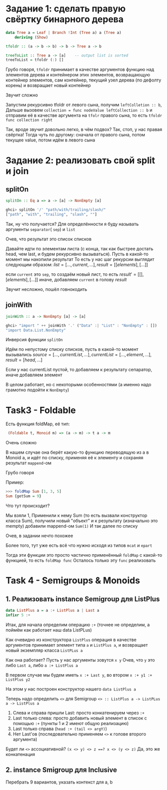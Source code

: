 # Задание 1: сделать правую свёртку бинарного дерева

```Haskell
data Tree a = Leaf | Branch !Int (Tree a) a (Tree a)
	deriving (Show)
```

```Haskell
tfoldr :: (a -> b -> b) -> b -> Tree a -> b
```

```Haskell
treeToList :: Tree a -> [a]    -- output list is sorted
treeToList = tfoldr (:) []
```

Грубо говоря, `tfoldr` принимает в качестве аргументов функцию над элементов дерева и контейнером этих элементов, возвращающую контейнер элементов, сам контейнер, текущий узел дерева (по дефолту корень) и возвращает новый контейнер

Звучит сложно

Запустим рекурсивно tfoldr от левого сына, получим 
`leftColletion :: b`,
Дальше вызовем `collection = func nodeValue leftCollection :: b` и отправим её в качестве аргумента на `tfolr` правого сына, то есть `tfoldr func collection right`

Так, вроде звучит довольно легко, в чём подвох?
Так, стоп, у нас правая свёртка!
Тогда чуть по другому: сначала от правого сына, потом текущее value, потом идём в левого сына

# Задание 2: реализовать свой split и join
## splitOn

```Haskell
splitOn :: Eq a => a -> [a] -> NonEmpty [a]
```

```Haskell
ghci> splitOn '/' "path/with/trailing/slash/"
["path", "with", "trailing", "slash", ""]
```

Так, ну что получается? Для определённости я буду называть аргументы `separator`( `sep`) и `list`

Очев, что результат это список списков

Давайте идти по элементам листа (с конца, так как быстрее достать head, чем last, и будем рекурсивно вызываться). Пусть в какой-то момент мы накопили результат 
То есть у нас шаг рекурсии выглядит следующим образом:
$list = [..., current, ...], result = [[elements], [...]]$

если `current` это `sep`, то создаём новый лист, то есть $result' = [[], [elements], [...]]$
иначе, добавляем `current` в голову $result$

Звучит несложно, пошёл говнокодить

## joinWith

```Haskell
joinWith :: a -> NonEmpty [a] -> [a]
```

```Haskell
ghci> "import " ++ joinWith '.' ("Data" :| "List" : "NonEmpty" : [])
"import Data.List.NonEmpty"
```

Инверсия функции `splitOn`

Идём по непустому списку списков, пусть в какой-то момент вызывались
$source = [..., currentList, ...], currentList = [..., element, ...], result = [head, ...]$

Если у нас currentList пустой, то добавляем к результату сепаратор, иначе добавляем элемент

В целом работает, но с некоторыми особенностями (а именно надо грамотно подойти к `NonEmpty`)

# Task3 - Foldable

Есть функция foldMap, её тип: 
```Haskell
 (Foldable t, Monoid m) => (a -> m) -> t a -> m
```
Очень сложно

В нашем случае она берёт какую-то функцию переводящую из a в Monoid a, и идёт по списку, применяя её к элементу и сохраняя результат `mappend`-ом

Грубо говоря

Пример:
```Haskell
>>> foldMap Sum [1, 3, 5] 
Sum {getSum = 9}
```
Что тут происходит?

Мы взяли 1, Применили к нему Sum (то есть вызвали конструктор класса Sum), получили новый "объект" и к результату (изначально это mempty) добавили mappend-ом `Sum(1)`
И так далее по списку

Очев, в задании нечто похожее

Более того, тут уже есть всё что нужно исходя из типов `mcat` и `epart`

Тогда эти функции это просто частично применённый `foldMap`  с какой-то функцией, то есть `foldMap func`
Осталось только эту `func` реализовать

# Task 4 - Semigroups & Monoids

## 1. Реализовать instance Semigroup для ListPlus
```Haskell
data ListPlus a = a :+ ListPlus a | Last a
infixr 5 :+
```
Итак, для начала определим операцию `:+` (точнее не определим, а поймём как работает наш data ListPLus)

Как очевидно из конструктора `ListPlus` операция в качестве аргументов принимает элемент типа `a` и `ListPlus a`, и возвращает новый экземпляр класса `ListPLus a`

Как она работает? Пусть у нас аргументы зовутся `x y`
Очев, что `y` это либо `Last a`, либо `a :+ ListPlus a`

В первом случае мы будем иметь `x :+ Last y`, во втором `x :+ y1 :+ ListPlus y2`

На этом у нас построен конструктор нашего `data ListPlus a`

Теперь надо определить `<>` для Semigroup
`<> :: ListPlus a -> ListPLus a -> ListPlus a`

1. Слева и справа пришли Last: просто конкатенируем через `:+`
2. Last только слева: просто добавить новый элемент в список с помощью  `:+` (пункты 1 и 2 имеют общую реализацию)
3. Last только справа (`head :+ (tail <> argY)`)
4. Нет Last'ов (последовательно применяем `<>` к голове второго аргумента)

Будет ли `<>` ассоциативной?
`(x <> y) <> z ==? x <> (y <> z)`
Да, это же конкатенация

## 2. instance Smigroup для Inclusive
Перебрать 9 вариантов, указать контекст для a, b


